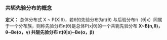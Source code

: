 ###  共轭先验分布的概念
**定义：** 总体分布式 X ~ P(X|θ)，若θ的先验分布为π(θ) 与后验分布π（θ|x）同属于一个分布族，则称先验分布π(θ)是总体P(x|θ)的一个共轭先验分布
**X~B(n,θ)， θ~Be(α，γ) 共轭先验分布 π(θ|x)~Be(α，β)**
